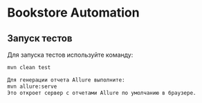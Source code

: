 # Bookstore Automation

## Запуск тестов

Для запуска тестов используйте команду:

```sh
mvn clean test

Для генерации отчета Allure выполните:
mvn allure:serve
Это откроет сервер с отчетами Allure по умолчанию в браузере.